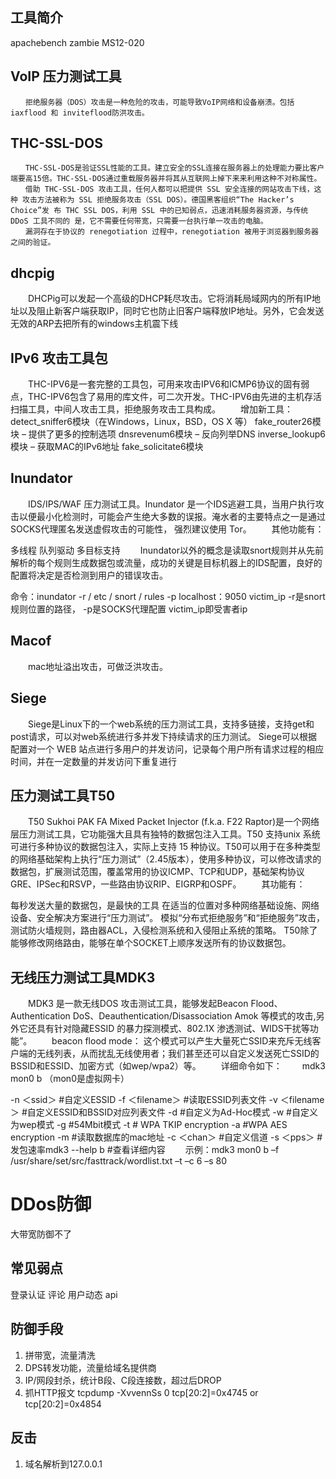 ## 工具简介
apachebench
zambie
MS12-020
## VoIP 压力测试工具
    　　拒绝服务器（DOS）攻击是一种危险的攻击，可能导致VoIP网络和设备崩溃。包括 iaxflood 和 inviteflood防洪攻击。
    


## THC-SSL-DOS
    　　THC-SSL-DOS是验证SSL性能的工具。建立安全的SSL连接在服务器上的处理能力要比客户端要高15倍。THC-SSL-DOS通过重载服务器并将其从互联网上掉下来来利用这种不对称属性。
    　　借助 THC-SSL-DOS 攻击工具，任何人都可以把提供 SSL 安全连接的网站攻击下线，这种 攻击方法被称为 SSL 拒绝服务攻击（SSL DOS）。德国黑客组织“The Hacker’s Choice”发 布 THC SSL DOS，利用 SSL 中的已知弱点，迅速消耗服务器资源，与传统 DDoS 工具不同的 是，它不需要任何带宽，只需要一台执行单一攻击的电脑。
    　　漏洞存在于协议的 renegotiation 过程中，renegotiation 被用于浏览器到服务器之间的验证。

## dhcpig
　　DHCPig可以发起一个高级的DHCP耗尽攻击。它将消耗局域网内的所有IP地址以及阻止新客户端获取IP，同时它也防止旧客户端释放IP地址。另外，它会发送无效的ARP去把所有的windows主机震下线

## IPv6 攻击工具包
　　THC-IPV6是一套完整的工具包，可用来攻击IPV6和ICMP6协议的固有弱点，THC-IPV6包含了易用的库文件，可二次开发。THC-IPV6由先进的主机存活扫描工具，中间人攻击工具，拒绝服务攻击工具构成。
　　增加新工具：
detect_sniffer6模块（在Windows，Linux，BSD，OS X 等）
fake_router26模块 – 提供了更多的控制选项
dnsrevenum6模块 – 反向列举DNS
inverse_lookup6模块 – 获取MAC的IPv6地址
fake_solicitate6模块

## Inundator
　　IDS/IPS/WAF 压力测试工具。Inundator 是一个IDS逃避工具，当用户执行攻击以便最小化检测时，可能会产生绝大多数的误报。淹水者的主要特点之一是通过SOCKS代理匿名发送虚假攻击的可能性， 强烈建议使用 Tor。
　　其他功能有：

多线程
队列驱动
多目标支持
　　Inundator以外的概念是读取snort规则并从先前解析的每个规则生成数据包或流量，成功的关键是目标机器上的IDS配置，良好的配置将决定是否检测到用户的错误攻击。

命令：inundator -r / etc / snort / rules -p localhost：9050 victim_ip
-r是snort规则位置的路径，
-p是SOCKS代理配置
victim_ip即受害者ip

## Macof
　　mac地址溢出攻击，可做泛洪攻击。

## Siege
　　Siege是Linux下的一个web系统的压力测试工具，支持多链接，支持get和post请求，可以对web系统进行多并发下持续请求的压力测试。
Siege可以根据配置对一个 WEB 站点进行多用户的并发访问，记录每个用户所有请求过程的相应时间，并在一定数量的并发访问下重复进行


## 压力测试工具T50
　　T50 Sukhoi PAK FA Mixed Packet Injector (f.k.a. F22 Raptor)是一个网络层压力测试工具，它功能强大且具有独特的数据包注入工具。T50 支持unix 系统可进行多种协议的数据包注入，实际上支持 15 种协议。T50可以用于在多种类型的网络基础架构上执行“压力测试”（2.45版本），使用多种协议，可以修改请求的数据包，扩展测试范围，覆盖常用的协议ICMP、TCP和UDP，基础架构协议GRE、IPSec和RSVP，一些路由协议RIP、EIGRP和OSPF。
　　其功能有：

每秒发送大量的数据包，是最快的工具
在适当的位置对多种网络基础设施、网络设备、安全解决方案进行“压力测试”。
模拟“分布式拒绝服务”和“拒绝服务”攻击，测试防火墙规则，路由器ACL，入侵检测系统和入侵阻止系统的策略。
T50除了能够修改网络路由，能够在单个SOCKET上顺序发送所有的协议数据包。


## 无线压力测试工具MDK3
　　MDK3 是一款无线DOS 攻击测试工具，能够发起Beacon Flood、Authentication DoS、Deauthentication/Disassociation Amok 等模式的攻击,另外它还具有针对隐藏ESSID 的暴力探测模式、802.1X 渗透测试、WIDS干扰等功能”。
　　beacon flood mode： 这个模式可以产生大量死亡SSID来充斥无线客户端的无线列表，从而扰乱无线使用者；我们甚至还可以自定义发送死亡SSID的BSSID和ESSID、加密方式（如wep/wpa2）等。
　　详细命令如下：
　　mdk3 mon0 b （mon0是虚拟网卡）

-n ＜ssid＞ #自定义ESSID
-f ＜filename＞ #读取ESSID列表文件
-v ＜filename＞ #自定义ESSID和BSSID对应列表文件
-d #自定义为Ad-Hoc模式
-w #自定义为wep模式
-g #54Mbit模式
-t # WPA TKIP encryption
-a #WPA AES encryption
-m #读取数据库的mac地址
-c ＜chan＞ #自定义信道
-s ＜pps＞ #发包速率mdk3 --help b #查看详细内容
　　示例：mdk3 mon0 b –f /usr/share/set/src/fasttrack/wordlist.txt –t –c 6 –s 80

# DDos防御
大带宽防御不了
## 常见弱点
登录认证
评论
用户动态
api
## 防御手段
1. 拼带宽，流量清洗
2. DPS转发功能，流量给域名提供商
3. IP/网段封杀，统计B段、C段连接数，超过后DROP
4. 抓HTTP报文
tcpdump -XvvennSs 0 tcp[20:2]=0x4745 or tcp[20:2]=0x4854

## 反击
1. 域名解析到127.0.0.1